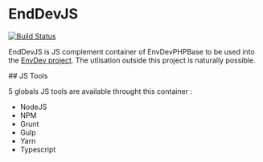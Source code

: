 # EndDevJS

[![Build Status](https://travis-ci.org/vfalies/EnvDevJS.svg?branch=master)](https://travis-ci.org/vfalies/EnvDevJS)

EndDevJS is JS complement container of EnvDevPHPBase to be used into the [EnvDev project](https://vfac.fr/projects/envdev).
The utlisation outside this project is naturally possible.

## JS Tools

5 globals JS tools are available throught this container :

- NodeJS
- NPM
- Grunt
- Gulp
- Yarn
- Typescript
